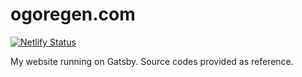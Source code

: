 # ogoregen.com

[![Netlify Status](https://api.netlify.com/api/v1/badges/f1f18ff5-d145-4ffc-9bac-6cb9b95e80cb/deploy-status)](https://app.netlify.com/sites/ogoregen/deploys)

My website running on Gatsby. Source codes provided as reference.
